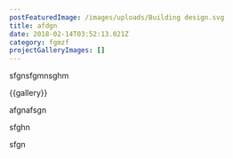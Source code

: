 ```yaml
---
postFeaturedImage: /images/uploads/Building design.svg
title: afdgn
date: 2018-02-14T03:52:13.021Z
category: fgmzf
projectGalleryImages: []
---
```



sfgnsfgmnsghm



{{gallery}}

afgnafsgn



sfghn

sfgn
